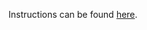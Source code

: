 Instructions can be found [here](https://devops-lecture.as-code.link/tutorials/investigate-system-and-write-exporter#solution).
